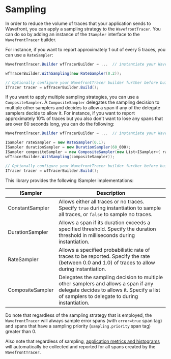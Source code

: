 # Sampling

In order to reduce the volume of traces that your application sends to Wavefront, you can apply a sampling strategy to the `WavefrontTracer`. You can do so by adding an instance of the `ISampler` interface to the `WavefrontTracer` builder.

For instance, if you want to report approximately 1 out of every 5 traces, you can use a `RateSampler`:

```csharp
WavefrontTracer.Builder wfTracerBuilder = ...  // instantiate your WavefrontTracer builder

wfTracerBuilder.WithSampling(new RateSampler(0.2));

// Optionally configure your WavefrontTracer builder further before building
ITracer tracer = wfTracerBuilder.Build();
```

If you want to apply multiple sampling strategies, you can use a `CompositeSampler`. A `CompositeSampler` delegates the sampling decision to multiple other samplers and decides to allow a span if any of the delegate samplers decide to allow it. For instance, if you want to report approximately 10% of traces but you also don't want to lose any spans that are over 60 seconds long, you can do the following:

```csharp
WavefrontTracer.Builder wfTracerBuilder = ...  // instantiate your WavefrontTracer builder

ISampler rateSampler = new RateSampler(0.1);
ISampler durationSampler = new DurationSampler(60_000);
ISampler compositeSampler = new CompositeSampler(new List<ISampler>{ rateSampler, durationSampler });
wfTracerBuilder.WithSampling(compositeSampler));

// Optionally configure your WavefrontTracer builder further before building
ITracer tracer = wfTracerBuilder.Build();
```

This library provides the following ISampler implementations:

| ISampler              | Description                            |
| --------------------- | -------------------------------------- |
| ConstantSampler       | Allows either all traces or no traces. Specify `true` during instantiation to sample all traces, or `false` to sample no traces. |
| DurationSampler       | Allows a span if its duration exceeds a specified threshold. Specify the duration threshold in milliseconds during instantiation. |
| RateSampler           | Allows a specified probabilistic rate of traces to be reported. Specify the rate (between 0.0 and 1.0) of traces to allow during instantiation. |
| CompositeSampler      | Delegates the sampling decision to multiple other samplers and allows a span if any delegate decides to allows it. Specify a list of samplers to delegate to during instantiation. |

Do note that regardless of the sampling strategy that is employed, the `WavefrontTracer` will always sample error spans (with `error=true` span tag) and spans that have a sampling priority (`sampling.priority` span tag) greater than 0.

Also note that regardless of sampling, [application metrics and histograms](https://github.com/wavefrontHQ/wavefront-opentracing-sdk-csharp/blob/master/README.md#application-metrics-and-histograms) will automatically be collected and reported for all spans created by the `WavefrontTracer`.
